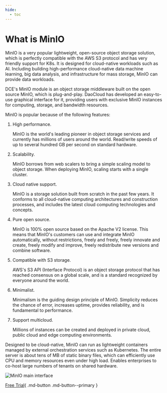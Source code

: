 ```yaml
---
hide:
  - toc
---
```


# What is MinIO

MinIO is a very popular lightweight, open-source object storage solution, which is perfectly compatible with the AWS S3 protocol and has very friendly support for K8s. It is designed for cloud-native workloads such as AI.
Including building high-performance cloud-native data machine learning, big data analysis, and infrastructure for mass storage, MinIO can provide data workloads.

DCE's MinIO module is an object storage middleware built on the open source MinIO, which is plug-and-play.
DaoCloud has developed an easy-to-use graphical interface for it, providing users with exclusive MinIO instances for computing, storage, and bandwidth resources.

MinIO is popular because of the following features:

1. High performance.

    MinIO is the world's leading pioneer in object storage services and currently has millions of users around the world. Read/write speeds of up to several hundred GB per second on standard hardware.

2. Scalability.

    MinIO borrows from web scalers to bring a simple scaling model to object storage. When deploying MinIO, scaling starts with a single cluster.

3. Cloud native support.

    MinIO is a storage solution built from scratch in the past few years. It conforms to all cloud-native computing architectures and construction processes, and includes the latest cloud computing technologies and concepts.

4. Pure open source.

    MinIO is 100% open source based on the Apache V2 license. This means that MinIO's customers can use and integrate MinIO automatically, without restrictions, freely and freely, freely innovate and create, freely modify and improve, freely redistribute new versions and combine software.

5. Compatible with S3 storage.

    AWS's S3 API (Interface Protocol) is an object storage protocol that has reached consensus on a global scale, and is a standard recognized by everyone around the world.

6. Minimalist.
   
    Minimalism is the guiding design principle of MinIO. Simplicity reduces the chance of error, increases uptime, provides reliability, and is fundamental to performance.

7. Support multicloud.

    Millions of instances can be created and deployed in private cloud, public cloud and edge computing environments.

Designed to be cloud-native, MinIO can run as lightweight containers managed by external orchestration services such as Kubernetes.
The entire server is about tens of MB of static binary files, which can efficiently use CPU and memory resources even under high load.
Enables enterprises to co-host large numbers of tenants on shared hardware.

![MinIO main interface](../images/what01.png)

[Free Trial](../../../dce/license0.md){ .md-button .md-button--primary }